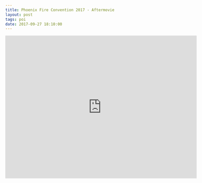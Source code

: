 ```yaml
---
title: Phoenix Fire Convention 2017 - Aftermovie
layout: post
tags: poi
date: 2017-09-27 18:10:00
---
```

<iframe width="603" height="452" src="https://www.youtube.com/embed/_8el8juA3K8" frameborder="0" allowfullscreen="true"></iframe>
